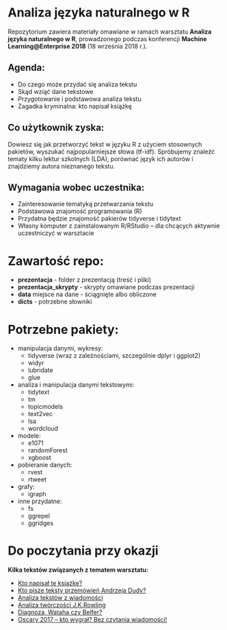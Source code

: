 # Analiza języka naturalnego w R


Repozytorium zawiera materiały omawiane w ramach warsztatu **Analiza języka naturalnego w R**, prowadzonego podczas konferencji **Machine Learning@Enterprise 2018** (18 września 2018 r.).

## Agenda:

* Do czego może przydać się analiza tekstu
* Skąd wziąć dane tekstowe
* Przygotowanie i podstawowa analiza tekstu
* Zagadka kryminalna: kto napisał książkę

## Co użytkownik zyska:

Dowiesz się jak przetworzyć tekst w języku R z użyciem stosownych pakietów, wyszukać najpopularniejsze słowa (tf-idf). Spróbujemy znaleźć tematy kilku lektur szkolnych (LDA), porównać język ich autorów i znajdziemy autora nieznanego tekstu.

## Wymagania wobec uczestnika:

* Zainteresowanie tematyką przetwarzania tekstu
* Podstawowa znajomość programowania (R)
* Przydatna będzie znajomość pakierów tidyverse i tidytext
* Własny komputer z zainstalowanym R/RStudio – dla chcących aktywnie uczestniczyć w warsztacie


# Zawartość repo:

* **prezentacja** - folder z prezentacją (treść i pliki)
* **prezentacja_skrypty** - skrypty omawiane podczas prezentacji
* **data** miejsce na dane - ściągnięte albo obliczone
* **dicts** - potrzebne słowniki


# Potrzebne pakiety:

* manipulacja danymi, wykresy: 
    + tidyverse (wraz z zależnościami, szczególnie dplyr i ggplot2)
    + widyr
    + lubridate
    + glue
* analiza i manipulacja danymi tekstowymi:
    + tidytext
    + tm
    + topicmodels
    + text2vec
    + lsa
    + wordcloud
* modele:
    + e1071
    + randomForest
    + xgboost
* pobieranie danych: 
    + rvest
    + rtweet
* grafy:
    + igraph
* inne przydatne:
    + fs
    + ggrepel
    + ggridges


# Do poczytania przy okazji

**Kilka tekstów związanych z tematem warsztatu:**

* [Kto napisał tę książkę?](http://prokulski.net/index.php/2017/06/30/kto-napisal-te-ksiazke/)
* [Kto pisze teksty przemówień Andrzeja Dudy?](http://prokulski.net/index.php/2018/09/20/kto-pisze-teksty-prezydenta-dudy/)
* [Analiza tekstów z wiadomości](http://prokulski.net/index.php/2017/09/14/analiza-tekstow-z-wiadomosci/)
* [Analiza twórczości J.K.Rowling](http://prokulski.net/index.php/2017/07/03/analiza-tworczosci-j-k-rowling/)
* [Diagnoza, Wataha czy Belfer?](http://prokulski.net/index.php/2017/12/29/diagnoza-wataha-czy-belfer/)
* [Oscary 2017 – kto wygrał? Bez czytania wiadomości!](http://prokulski.net/index.php/2017/02/27/oscary-2017-kto-wygral-bez-czytania-wiadomosci/)
